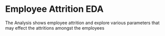# Employee Attrition EDA

The Analysis shows employee attrition and explore various parameters that may effect the attritions amongst the employees

